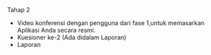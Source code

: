 Tahap 2 
- Video konferensi dengan pengguna dari fase 1,untuk memasarkan Aplikasi Anda secara resmi.
- Kuesioner ke-2 (Ada didalam Laporan)
- Laporan 

